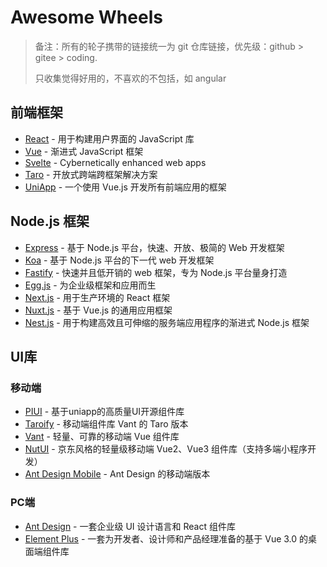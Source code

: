 # Awesome Wheels

> 备注：所有的轮子携带的链接统一为 git 仓库链接，优先级：github > gitee > coding.
> 
> 只收集觉得好用的，不喜欢的不包括，如 angular

## 前端框架

- [React](https://github.com/facebook/react) - 用于构建用户界面的 JavaScript 库
- [Vue](https://github.com/vuejs/vue) - 渐进式 JavaScript 框架
- [Svelte](https://github.com/sveltejs/svelte) - Cybernetically enhanced web apps
- [Taro](https://github.com/nervjs/taro) - 开放式跨端跨框架解决方案
- [UniApp](https://gitee.com/dcloud/uni-app) - 一个使用 Vue.js 开发所有前端应用的框架

## Node.js 框架

- [Express](https://github.com/expressjs/express) - 基于 Node.js 平台，快速、开放、极简的 Web 开发框架
- [Koa](https://github.com/koajs/koa) - 基于 Node.js 平台的下一代 web 开发框架
- [Fastify](https://github.com/fastify/fastify) - 快速并且低开销的 web 框架，专为 Node.js 平台量身打造
- [Egg.js](https://github.com/eggjs/egg) - 为企业级框架和应用而生
- [Next.js](https://github.com/vercel/next.js) - 用于生产环境的 React 框架
- [Nuxt.js](https://github.com/nuxt/nuxt.js) - 基于 Vue.js 的通用应用框架
- [Nest.js](https://github.com/nestjs/nest) - 用于构建高效且可伸缩的服务端应用程序的渐进式 Node.js 框架

## UI库

### 移动端

- [PIUI](https://github.com/sadais-org/piui) - 基于uniapp的高质量UI开源组件库
- [Taroify](https://github.com/mallfoundry/taroify) - 移动端组件库 Vant 的 Taro 版本
- [Vant](https://github.com/youzan/vant) - 轻量、可靠的移动端 Vue 组件库
- [NutUI](https://github.com/jdf2e/nutui) - 京东风格的轻量级移动端 Vue2、Vue3 组件库（支持多端小程序开发）
- [Ant Design Mobile](https://github.com/ant-design/ant-design-mobile) - Ant Design 的移动端版本

### PC端

- [Ant Design](https://github.com/ant-design/ant-design) - 一套企业级 UI 设计语言和 React 组件库
- [Element Plus](https://github.com/element-plus/element-plus) - 一套为开发者、设计师和产品经理准备的基于 Vue 3.0 的桌面端组件库




